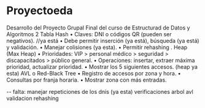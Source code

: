 # Proyectoeda
Desarrollo del Proyecto Grupal Final del curso de Estructurad de Datos y Algoritmos 2
Tabla Hash
•	Claves: DNI o códigos QR (pueden ser negativos). //ya está
•	Debe permitir inserción (ya está), 
búsqueda (ya está) y 
validación.
•	Manejar colisiones (ya esta).
•	Permitir rehashing .
Heap (Max Heap)
•	Prioridades: VIP > personal médico > seguridad > discapacitados > público general.
•	Operaciones: insertar, extraer máxima prioridad, actualizar prioridad.
•	Mostrar los 5 siguientes accesos. (heap ya esta)
AVL o Red-Black Tree
•	Registro de accesos por zona y hora.
•	Consultas por franja horaria.
•	Mostrar zona con más entradas.


-- falta:
manejar repeticiones de los dnis (ya esta)
verificaciones 
arbol avl
validacion
rehashing


